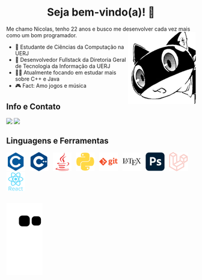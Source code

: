 <h1 align="center">Seja bem-vindo(a)! 👾</h1>

Me chamo Nicolas, tenho 22 anos e busco me desenvolver cada vez mais como um bom programador.
<img src="MorganaI.png" width="180" heigth="180" align="right"/>
- 📖 Estudante de Ciências da Computação na UERJ
- 💼 Desenvolvedor Fullstack da Diretoria Geral de Tecnologia da Informação da UERJ
- 👨‍💻 Atualmente focando em estudar mais sobre C++ e Java
- 🎮 Fact: Amo jogos e música

## Info e Contato

<a href = "mailto:nicolasperib@gmail.com"> <img src="https://img.shields.io/badge/Gmail-D14836?style=for-the-badge&logo=gmail&logoColor=white"></a>
<a href = "https://www.linkedin.com/in/nicolas-pereira-ribeiro-3577102a9/"> <img src="https://img.shields.io/badge/linkedin-%230077B5.svg?style=for-the-badge&logo=linkedin&logoColor=white"></a>

## Linguagens e Ferramentas

<img src='https://github.com/devicons/devicon/blob/master/icons/c/c-plain.svg' width="50" height="50"/> &nbsp;
<img src='https://github.com/devicons/devicon/blob/master/icons/cplusplus/cplusplus-plain.svg' width="50" height="50"/> &nbsp;
<img src='https://github.com/devicons/devicon/blob/master/icons/java/java-plain.svg' width="50" height="50"/> &nbsp;
<img src="https://github.com/devicons/devicon/blob/master/icons/python/python-plain.svg" width="50" height="50"/> &nbsp;
<img src='https://github.com/devicons/devicon/blob/master/icons/git/git-plain-wordmark.svg' width="50" height="50"/> &nbsp;
<img src='https://github.com/devicons/devicon/blob/master/icons/latex/latex-original.svg' width="50" height="50"/> &nbsp;
<img src='https://github.com/devicons/devicon/blob/master/icons/photoshop/photoshop-plain.svg' width="50" height="50"/> &nbsp;
<img src='https://github.com/devicons/devicon/blob/master/icons/laravel/laravel-line.svg' width="50" height="50"/> &nbsp;
<img src='https://github.com/devicons/devicon/blob/master/icons/react/react-original-wordmark.svg' width="50" height="50"/> &nbsp;

##
![Snake animation](https://github.com/NicolausBR/NicolausBR/blob/output/github-contribution-grid-snake.svg)
